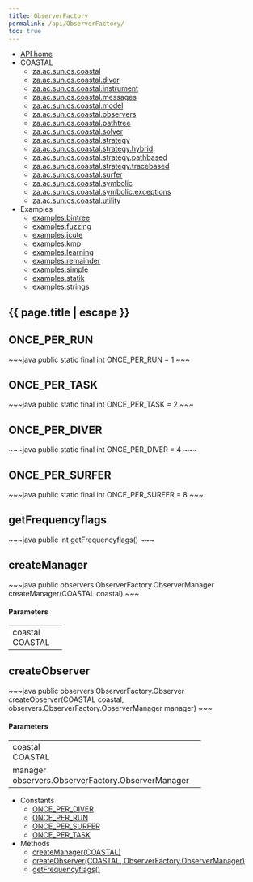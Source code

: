 ```yaml
---
title: ObserverFactory
permalink: /api/ObserverFactory/
toc: true
---
```


<section class="sidetoc">
<ul class="section-nav">
<li class="toc-entry toc-h2">
<a class="top" href="{{ '/api/' | relative_url }}">API home</a>
</li>
<li class="toc-entry toc-h2">
COASTAL<ul>
<li class="toc-entry toc-h3">
<a href="{{ '/api/za.ac.sun.cs.coastal/' | relative_url }}">za.ac.sun.cs.coastal</a></li>
<li class="toc-entry toc-h3">
<a href="{{ '/api/za.ac.sun.cs.coastal.diver/' | relative_url }}">za.ac.sun.cs.coastal.diver</a></li>
<li class="toc-entry toc-h3">
<a href="{{ '/api/za.ac.sun.cs.coastal.instrument/' | relative_url }}">za.ac.sun.cs.coastal.instrument</a></li>
<li class="toc-entry toc-h3">
<a href="{{ '/api/za.ac.sun.cs.coastal.messages/' | relative_url }}">za.ac.sun.cs.coastal.messages</a></li>
<li class="toc-entry toc-h3">
<a href="{{ '/api/za.ac.sun.cs.coastal.model/' | relative_url }}">za.ac.sun.cs.coastal.model</a></li>
<li class="toc-entry toc-h3">
<a href="{{ '/api/za.ac.sun.cs.coastal.observers/' | relative_url }}">za.ac.sun.cs.coastal.observers</a></li>
<li class="toc-entry toc-h3">
<a href="{{ '/api/za.ac.sun.cs.coastal.pathtree/' | relative_url }}">za.ac.sun.cs.coastal.pathtree</a></li>
<li class="toc-entry toc-h3">
<a href="{{ '/api/za.ac.sun.cs.coastal.solver/' | relative_url }}">za.ac.sun.cs.coastal.solver</a></li>
<li class="toc-entry toc-h3">
<a href="{{ '/api/za.ac.sun.cs.coastal.strategy/' | relative_url }}">za.ac.sun.cs.coastal.strategy</a></li>
<li class="toc-entry toc-h3">
<a href="{{ '/api/za.ac.sun.cs.coastal.strategy.hybrid/' | relative_url }}">za.ac.sun.cs.coastal.strategy.hybrid</a></li>
<li class="toc-entry toc-h3">
<a href="{{ '/api/za.ac.sun.cs.coastal.strategy.pathbased/' | relative_url }}">za.ac.sun.cs.coastal.strategy.pathbased</a></li>
<li class="toc-entry toc-h3">
<a href="{{ '/api/za.ac.sun.cs.coastal.strategy.tracebased/' | relative_url }}">za.ac.sun.cs.coastal.strategy.tracebased</a></li>
<li class="toc-entry toc-h3">
<a href="{{ '/api/za.ac.sun.cs.coastal.surfer/' | relative_url }}">za.ac.sun.cs.coastal.surfer</a></li>
<li class="toc-entry toc-h3">
<a href="{{ '/api/za.ac.sun.cs.coastal.symbolic/' | relative_url }}">za.ac.sun.cs.coastal.symbolic</a></li>
<li class="toc-entry toc-h3">
<a href="{{ '/api/za.ac.sun.cs.coastal.symbolic.exceptions/' | relative_url }}">za.ac.sun.cs.coastal.symbolic.exceptions</a></li>
<li class="toc-entry toc-h3">
<a href="{{ '/api/za.ac.sun.cs.coastal.utility/' | relative_url }}">za.ac.sun.cs.coastal.utility</a></li>
</ul>
</li>
<li class="toc-entry toc-h2">
Examples<ul>
<li class="toc-entry toc-h3">
<a href="{{ '/api/examples.bintree/' | relative_url }}">examples.bintree</a></li>
<li class="toc-entry toc-h3">
<a href="{{ '/api/examples.fuzzing/' | relative_url }}">examples.fuzzing</a></li>
<li class="toc-entry toc-h3">
<a href="{{ '/api/examples.jcute/' | relative_url }}">examples.jcute</a></li>
<li class="toc-entry toc-h3">
<a href="{{ '/api/examples.kmp/' | relative_url }}">examples.kmp</a></li>
<li class="toc-entry toc-h3">
<a href="{{ '/api/examples.learning/' | relative_url }}">examples.learning</a></li>
<li class="toc-entry toc-h3">
<a href="{{ '/api/examples.remainder/' | relative_url }}">examples.remainder</a></li>
<li class="toc-entry toc-h3">
<a href="{{ '/api/examples.simple/' | relative_url }}">examples.simple</a></li>
<li class="toc-entry toc-h3">
<a href="{{ '/api/examples.statik/' | relative_url }}">examples.statik</a></li>
<li class="toc-entry toc-h3">
<a href="{{ '/api/examples.strings/' | relative_url }}">examples.strings</a></li>
</ul>
</li>
</ul>
</section>
<section class="main class">
<h1>{{ page.title | escape }}</h1>
<h2><a class="anchor" name="ONCE_PER_RUN"></a>ONCE_PER_RUN</h2>
<div markdown="1">
~~~java
public static final int ONCE_PER_RUN = 1
~~~
</div>
<p>
</p>
<h2><a class="anchor" name="ONCE_PER_TASK"></a>ONCE_PER_TASK</h2>
<div markdown="1">
~~~java
public static final int ONCE_PER_TASK = 2
~~~
</div>
<p>
</p>
<h2><a class="anchor" name="ONCE_PER_DIVER"></a>ONCE_PER_DIVER</h2>
<div markdown="1">
~~~java
public static final int ONCE_PER_DIVER = 4
~~~
</div>
<p>
</p>
<h2><a class="anchor" name="ONCE_PER_SURFER"></a>ONCE_PER_SURFER</h2>
<div markdown="1">
~~~java
public static final int ONCE_PER_SURFER = 8
~~~
</div>
<p>
</p>
<h2><a class="anchor" name="getFrequencyflags()"></a>getFrequencyflags</h2>
<div markdown="1">
~~~java
public int getFrequencyflags()
~~~
</div>
<h2><a class="anchor" name="createManager(COASTAL)"></a>createManager</h2>
<div markdown="1">
~~~java
public observers.ObserverFactory.ObserverManager createManager(COASTAL coastal)
~~~
</div>
<h4>Parameters</h4>
<table class="parameters">
<tbody>
<tr>
<td>
coastal<br/><span class="paramtype">COASTAL</span></td>
<td>
</td>
</tr>
</tbody>
</table>
<h2><a class="anchor" name="createObserver(COASTAL, ObserverFactory.ObserverManager)"></a>createObserver</h2>
<div markdown="1">
~~~java
public observers.ObserverFactory.Observer createObserver(COASTAL coastal, observers.ObserverFactory.ObserverManager manager)
~~~
</div>
<h4>Parameters</h4>
<table class="parameters">
<tbody>
<tr>
<td>
coastal<br/><span class="paramtype">COASTAL</span></td>
<td>
</td>
</tr>
<tr>
<td>
manager<br/><span class="paramtype">observers.ObserverFactory.ObserverManager</span></td>
<td>
</td>
</tr>
</tbody>
</table>
</section>
<section class="apitoc">
<ul class="section-nav">
<li class="toc-entry toc-h2">
Constants<ul>
<li class="toc-entry toc-h3">
<a href="{{ '/api/ObserverFactory/' | relative_url }}#ONCE_PER_DIVER">ONCE_PER_DIVER</a></li>
<li class="toc-entry toc-h3">
<a href="{{ '/api/ObserverFactory/' | relative_url }}#ONCE_PER_RUN">ONCE_PER_RUN</a></li>
<li class="toc-entry toc-h3">
<a href="{{ '/api/ObserverFactory/' | relative_url }}#ONCE_PER_SURFER">ONCE_PER_SURFER</a></li>
<li class="toc-entry toc-h3">
<a href="{{ '/api/ObserverFactory/' | relative_url }}#ONCE_PER_TASK">ONCE_PER_TASK</a></li>
</ul>
</li>
<li class="toc-entry toc-h2">
Methods<ul>
<li class="toc-entry toc-h3">
<a href="{{ '/api/ObserverFactory/' | relative_url }}#createManager(COASTAL)">createManager(COASTAL)</a></li>
<li class="toc-entry toc-h3">
<a href="{{ '/api/ObserverFactory/' | relative_url }}#createObserver(COASTAL, ObserverFactory.ObserverManager)">createObserver(COASTAL, ObserverFactory.ObserverManager)</a></li>
<li class="toc-entry toc-h3">
<a href="{{ '/api/ObserverFactory/' | relative_url }}#getFrequencyflags()">getFrequencyflags()</a></li>
</ul>
</li>

</ul>
</section>
